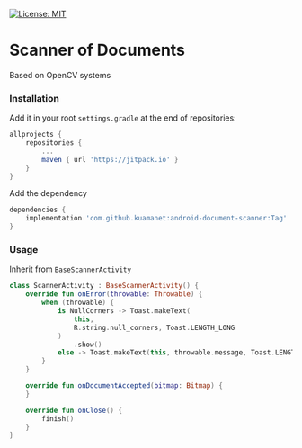 [![License: MIT](https://img.shields.io/badge/License-MIT-yellow.svg)](https://opensource.org/licenses/MIT)
# Scanner of Documents
Based on OpenCV systems

### Installation
Add it in your root `settings.gradle` at the end of repositories:
```groovy
allprojects {
	repositories {
		...
		maven { url 'https://jitpack.io' }
	}
}
```
Add the dependency
```groovy
dependencies {
	implementation 'com.github.kuamanet:android-document-scanner:Tag'
}
```

### Usage
Inherit from `BaseScannerActivity`

```kotlin
class ScannerActivity : BaseScannerActivity() {
    override fun onError(throwable: Throwable) {
        when (throwable) {
            is NullCorners -> Toast.makeText(
                this,
                R.string.null_corners, Toast.LENGTH_LONG
            )
                .show()
            else -> Toast.makeText(this, throwable.message, Toast.LENGTH_LONG).show()
        }
    }

    override fun onDocumentAccepted(bitmap: Bitmap) {
    }

    override fun onClose() {
        finish()
    }
}

```
